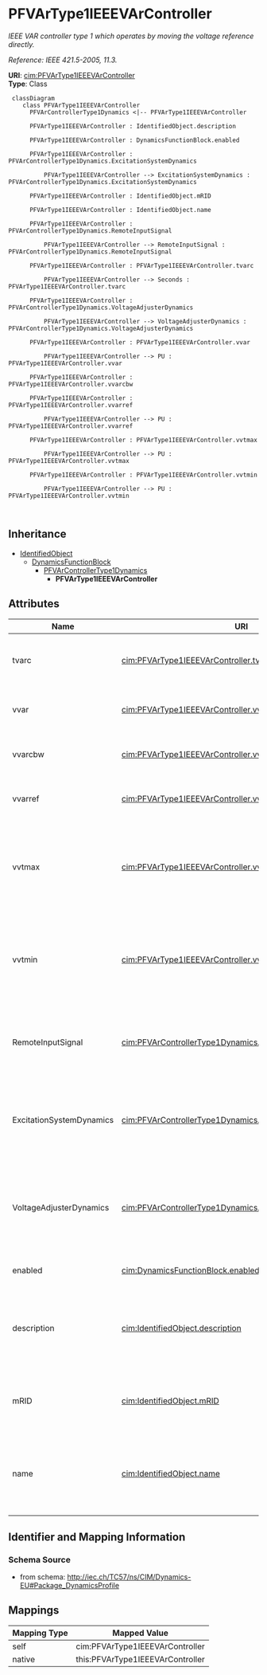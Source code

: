 # PFVArType1IEEEVArController


_IEEE VAR controller type 1 which operates by moving the voltage reference directly._

_Reference: IEEE 421.5-2005, 11.3._





**URI**: [cim:PFVArType1IEEEVArController](http://iec.ch/TC57/CIM100#PFVArType1IEEEVArController)<br />
**Type**: Class




```mermaid
 classDiagram
    class PFVArType1IEEEVArController
      PFVArControllerType1Dynamics <|-- PFVArType1IEEEVArController
      
      PFVArType1IEEEVArController : IdentifiedObject.description
        
      PFVArType1IEEEVArController : DynamicsFunctionBlock.enabled
        
      PFVArType1IEEEVArController : PFVArControllerType1Dynamics.ExcitationSystemDynamics
        
          PFVArType1IEEEVArController --> ExcitationSystemDynamics : PFVArControllerType1Dynamics.ExcitationSystemDynamics
        
      PFVArType1IEEEVArController : IdentifiedObject.mRID
        
      PFVArType1IEEEVArController : IdentifiedObject.name
        
      PFVArType1IEEEVArController : PFVArControllerType1Dynamics.RemoteInputSignal
        
          PFVArType1IEEEVArController --> RemoteInputSignal : PFVArControllerType1Dynamics.RemoteInputSignal
        
      PFVArType1IEEEVArController : PFVArType1IEEEVArController.tvarc
        
          PFVArType1IEEEVArController --> Seconds : PFVArType1IEEEVArController.tvarc
        
      PFVArType1IEEEVArController : PFVArControllerType1Dynamics.VoltageAdjusterDynamics
        
          PFVArType1IEEEVArController --> VoltageAdjusterDynamics : PFVArControllerType1Dynamics.VoltageAdjusterDynamics
        
      PFVArType1IEEEVArController : PFVArType1IEEEVArController.vvar
        
          PFVArType1IEEEVArController --> PU : PFVArType1IEEEVArController.vvar
        
      PFVArType1IEEEVArController : PFVArType1IEEEVArController.vvarcbw
        
      PFVArType1IEEEVArController : PFVArType1IEEEVArController.vvarref
        
          PFVArType1IEEEVArController --> PU : PFVArType1IEEEVArController.vvarref
        
      PFVArType1IEEEVArController : PFVArType1IEEEVArController.vvtmax
        
          PFVArType1IEEEVArController --> PU : PFVArType1IEEEVArController.vvtmax
        
      PFVArType1IEEEVArController : PFVArType1IEEEVArController.vvtmin
        
          PFVArType1IEEEVArController --> PU : PFVArType1IEEEVArController.vvtmin
        
      
```





## Inheritance
* [IdentifiedObject](IdentifiedObject.md)
    * [DynamicsFunctionBlock](DynamicsFunctionBlock.md)
        * [PFVArControllerType1Dynamics](PFVArControllerType1Dynamics.md)
            * **PFVArType1IEEEVArController**



## Attributes


| Name | URI | Cardinality and Range | Description | Inheritance |
| ---  | --- | --- | --- | --- |
| tvarc | [cim:PFVArType1IEEEVArController.tvarc](http://iec.ch/TC57/CIM100#PFVArType1IEEEVArController.tvarc) | 1..1 <br />  [Seconds](Seconds.md)  | Var controller time delay (<i>T</i><i><sub>VARC</sub></i>) (&gt;= 0) | direct |
| vvar | [cim:PFVArType1IEEEVArController.vvar](http://iec.ch/TC57/CIM100#PFVArType1IEEEVArController.vvar) | 1..1 <br />  [PU](PU.md)  | Synchronous machine power factor (<i>V</i><i><sub>VAR</sub></i>) | direct |
| vvarcbw | [cim:PFVArType1IEEEVArController.vvarcbw](http://iec.ch/TC57/CIM100#PFVArType1IEEEVArController.vvarcbw) | 1..1 <br />  float  | Var controller deadband (<i>V</i><i><sub>VARC_BW</sub></i>) | direct |
| vvarref | [cim:PFVArType1IEEEVArController.vvarref](http://iec.ch/TC57/CIM100#PFVArType1IEEEVArController.vvarref) | 1..1 <br />  [PU](PU.md)  | Var controller reference (<i>V</i><i><sub>VARREF</sub></i>) | direct |
| vvtmax | [cim:PFVArType1IEEEVArController.vvtmax](http://iec.ch/TC57/CIM100#PFVArType1IEEEVArController.vvtmax) | 1..1 <br />  [PU](PU.md)  | Maximum machine terminal voltage needed for pf/VAr controller to be enabled (... | direct |
| vvtmin | [cim:PFVArType1IEEEVArController.vvtmin](http://iec.ch/TC57/CIM100#PFVArType1IEEEVArController.vvtmin) | 1..1 <br />  [PU](PU.md)  | Minimum machine terminal voltage needed to enable pf/var controller (<i>V</i>... | direct |
| RemoteInputSignal | [cim:PFVArControllerType1Dynamics.RemoteInputSignal](http://iec.ch/TC57/CIM100#PFVArControllerType1Dynamics.RemoteInputSignal) | 0..1 <br />  [RemoteInputSignal](RemoteInputSignal.md)  | Remote input signal used by this power factor or VAr controller type 1 model | [PFVArControllerType1Dynamics](PFVArControllerType1Dynamics.md) |
| ExcitationSystemDynamics | [cim:PFVArControllerType1Dynamics.ExcitationSystemDynamics](http://iec.ch/TC57/CIM100#PFVArControllerType1Dynamics.ExcitationSystemDynamics) | 1..1 <br />  [ExcitationSystemDynamics](ExcitationSystemDynamics.md)  | Excitation system model with which this power actor or VAr controller type 1 ... | [PFVArControllerType1Dynamics](PFVArControllerType1Dynamics.md) |
| VoltageAdjusterDynamics | [cim:PFVArControllerType1Dynamics.VoltageAdjusterDynamics](http://iec.ch/TC57/CIM100#PFVArControllerType1Dynamics.VoltageAdjusterDynamics) | 0..1 <br />  [VoltageAdjusterDynamics](VoltageAdjusterDynamics.md)  | Voltage adjuster model associated with this power factor or VAr controller ty... | [PFVArControllerType1Dynamics](PFVArControllerType1Dynamics.md) |
| enabled | [cim:DynamicsFunctionBlock.enabled](http://iec.ch/TC57/CIM100#DynamicsFunctionBlock.enabled) | 1..1 <br />  boolean  | Function block used indicator | [DynamicsFunctionBlock](DynamicsFunctionBlock.md) |
| description | [cim:IdentifiedObject.description](http://iec.ch/TC57/CIM100#IdentifiedObject.description) | 0..1 <br />  string  | The description is a free human readable text describing or naming the object | [IdentifiedObject](IdentifiedObject.md) |
| mRID | [cim:IdentifiedObject.mRID](http://iec.ch/TC57/CIM100#IdentifiedObject.mRID) | 1..1 <br />  string  | Master resource identifier issued by a model authority | [IdentifiedObject](IdentifiedObject.md) |
| name | [cim:IdentifiedObject.name](http://iec.ch/TC57/CIM100#IdentifiedObject.name) | 0..1 <br />  string  | The name is any free human readable and possibly non unique text naming the o... | [IdentifiedObject](IdentifiedObject.md) |









## Identifier and Mapping Information







### Schema Source


* from schema: http://iec.ch/TC57/ns/CIM/Dynamics-EU#Package_DynamicsProfile





## Mappings

| Mapping Type | Mapped Value |
| ---  | ---  |
| self | cim:PFVArType1IEEEVArController |
| native | this:PFVArType1IEEEVArController |




